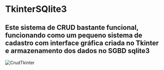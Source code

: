 # TkinterSQlite3
## Este sistema de CRUD bastante funcional, funcionando como um pequeno sistema de cadastro com interface gráfica criada no Tkinter e armazenamento dos dados no SGBD sqlite3

![CrudTkinter](https://user-images.githubusercontent.com/73205402/199861114-71683e7c-33d1-4fe2-9884-174634dc8ffb.png)
